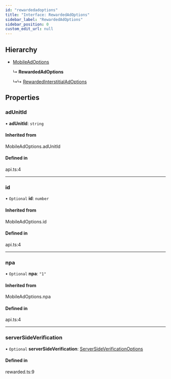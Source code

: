 ```yaml
---
id: "rewardedadoptions"
title: "Interface: RewardedAdOptions"
sidebar_label: "RewardedAdOptions"
sidebar_position: 0
custom_edit_url: null
---
```


## Hierarchy

- [MobileAdOptions](../index.md#mobileadoptions)

  ↳ **RewardedAdOptions**

  ↳↳ [RewardedInterstitialAdOptions](rewardedinterstitialadoptions.md)

## Properties

### adUnitId

• **adUnitId**: `string`

#### Inherited from

MobileAdOptions.adUnitId

#### Defined in

api.ts:4

___

### id

• `Optional` **id**: `number`

#### Inherited from

MobileAdOptions.id

#### Defined in

api.ts:4

___

### npa

• `Optional` **npa**: ``"1"``

#### Inherited from

MobileAdOptions.npa

#### Defined in

api.ts:4

___

### serverSideVerification

• `Optional` **serverSideVerification**: [ServerSideVerificationOptions](serversideverificationoptions.md)

#### Defined in

rewarded.ts:9
